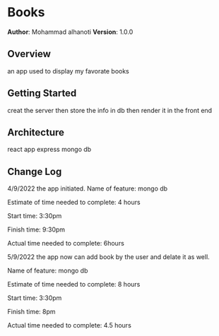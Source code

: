 # Books

**Author**: Mohammad alhanoti
**Version**: 1.0.0 

## Overview
an app used to display my favorate books

## Getting Started
creat the server then store the info in db then render it in the front end 

## Architecture
react app
express
mongo db

## Change Log
4/9/2022 the app initiated.
Name of feature: mongo db

Estimate of time needed to complete: 4 hours

Start time: 3:30pm

Finish time: 9:30pm

Actual time needed to complete: 6hours


5/9/2022 the app now can add book by the user and delate it as well.

Name of feature: mongo db

Estimate of time needed to complete: 8 hours

Start time: 3:30pm

Finish time: 8pm

Actual time needed to complete: 4.5 hours

